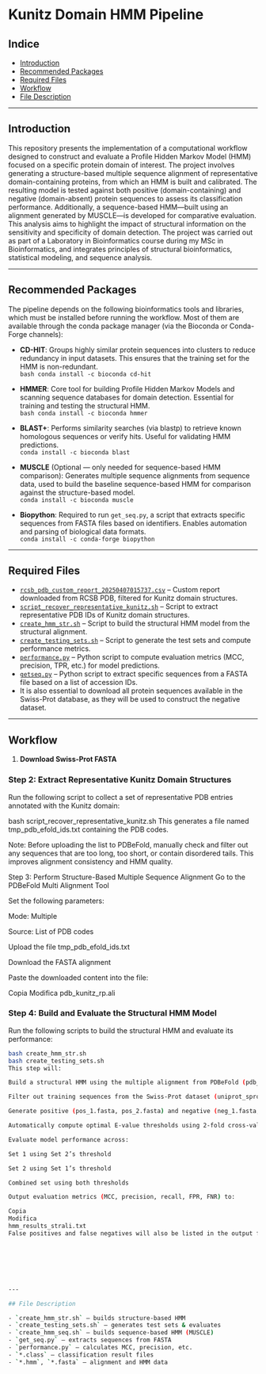 # Kunitz Domain HMM Pipeline

## Indice

- [Introduction](#introduction)
- [Recommended Packages](#recommended-packages)
- [Required Files](#required-files)
- [Workflow](#workflow)
- [File Description](#file-description)

---

## Introduction

This repository presents the implementation of a computational workflow designed to construct and evaluate a Profile Hidden Markov Model (HMM) focused on a specific protein domain of interest. The project involves generating a structure-based multiple sequence alignment of representative domain-containing proteins, from which an HMM is built and calibrated. The resulting model is tested against both positive (domain-containing) and negative (domain-absent) protein sequences to assess its classification performance. Additionally, a sequence-based HMM—built using an alignment generated by MUSCLE—is developed for comparative evaluation. This analysis aims to highlight the impact of structural information on the sensitivity and specificity of domain detection. The project was carried out as part of a Laboratory in Bioinformatics course during my MSc in Bioinformatics, and integrates principles of structural bioinformatics, statistical modeling, and sequence analysis.

---

## Recommended Packages

The pipeline depends on the following bioinformatics tools and libraries, which must be installed before running the workflow. Most of them are available through the conda package manager (via the Bioconda or Conda-Forge channels):

- **CD-HIT**: Groups highly similar protein sequences into clusters to reduce redundancy in input datasets. This ensures that the training set for the HMM is non-redundant.  
  `bash conda install -c bioconda cd-hit`

- **HMMER**: Core tool for building Profile Hidden Markov Models and scanning sequence databases for domain detection. Essential for training and testing the structural HMM.  
  `bash conda install -c bioconda hmmer`

- **BLAST+**: Performs similarity searches (via blastp) to retrieve known homologous sequences or verify hits. Useful for validating HMM predictions.  
  `conda install -c bioconda blast`

- **MUSCLE** (Optional — only needed for sequence-based HMM comparison): Generates multiple sequence alignments from sequence data, used to build the baseline sequence-based HMM for comparison against the structure-based model.  
  `conda install -c bioconda muscle`

- **Biopython**: Required to run `get_seq.py`, a script that extracts specific sequences from FASTA files based on identifiers. Enables automation and parsing of biological data formats.  
  `conda install -c conda-forge biopython`

---

## Required Files

- [`rcsb_pdb_custom_report_20250407015737.csv`](./rcsb_pdb_custom_report_20250407015737.csv) – Custom report downloaded from RCSB PDB, filtered for Kunitz domain structures.
- [`script_recover_representative_kunitz.sh`](./script_recover_representative_kunitz.sh) – Script to extract representative PDB IDs of Kunitz domain structures.
- [`create_hmm_str.sh`](./create_hmm_str.sh) – Script to build the structural HMM model from the structural alignment.
- [`create_testing_sets.sh`](./create_testing_sets.sh) – Script to generate the test sets and compute performance metrics.
- [`performance.py`](./performance.py) – Python script to compute evaluation metrics (MCC, precision, TPR, etc.) for model predictions.
- [`getseq.py`](./getseq.py) – Python script to extract specific sequences from a FASTA file based on a list of accession IDs.
- It is also essential to download all protein sequences available in the Swiss-Prot database, as they will be used to construct the negative dataset.


---

## Workflow

1. **Download Swiss-Prot FASTA**  
### Step 2: Extract Representative Kunitz Domain Structures
Run the following script to collect a set of representative PDB entries annotated with the Kunitz domain:

bash script_recover_representative_kunitz.sh
This generates a file named tmp_pdb_efold_ids.txt containing the PDB codes.

Note: Before uploading the list to PDBeFold, manually check and filter out any sequences that are too long, too short, or contain disordered tails. This improves alignment consistency and HMM quality.

Step 3: Perform Structure-Based Multiple Sequence Alignment
Go to the PDBeFold Multi Alignment Tool

Set the following parameters:

Mode: Multiple

Source: List of PDB codes

Upload the file tmp_pdb_efold_ids.txt

Download the FASTA alignment

Paste the downloaded content into the file:

Copia
Modifica
pdb_kunitz_rp.ali
### Step 4: Build and Evaluate the Structural HMM Model

Run the following scripts to build the structural HMM and evaluate its performance:

```bash
bash create_hmm_str.sh
bash create_testing_sets.sh
This step will:

Build a structural HMM using the multiple alignment from PDBeFold (pdb_kunitz_rp.ali)

Filter out training sequences from the Swiss-Prot dataset (uniprot_sprot.fasta)

Generate positive (pos_1.fasta, pos_2.fasta) and negative (neg_1.fasta, neg_2.fasta) test sets

Automatically compute optimal E-value thresholds using 2-fold cross-validation (based on Matthews Correlation Coefficient, MCC)

Evaluate model performance across:

Set 1 using Set 2’s threshold

Set 2 using Set 1’s threshold

Combined set using both thresholds

Output evaluation metrics (MCC, precision, recall, FPR, FNR) to:

Copia
Modifica
hmm_results_strali.txt
False positives and false negatives will also be listed in the output files.







---

## File Description

- `create_hmm_str.sh` – builds structure-based HMM  
- `create_testing_sets.sh` – generates test sets & evaluates  
- `create_hmm_seq.sh` – builds sequence-based HMM (MUSCLE)  
- `get_seq.py` – extracts sequences from FASTA  
- `performance.py` – calculates MCC, precision, etc.  
- `*.class` – classification result files  
- `*.hmm`, `*.fasta` – alignment and HMM data
